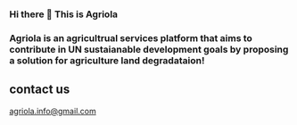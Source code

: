 ### Hi there 👋 This is Agriola
### Agriola is an agricultrual services platform that aims to contribute in UN sustaianable development goals by proposing a solution for agriculture land degradataion!

## contact us
agriola.info@gmail.com
